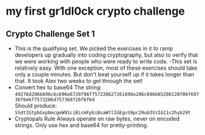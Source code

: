 # my first gr1dl0ck crypto challenge

## Crypto Challenge Set 1
- This is the qualifying set. We picked the exercises in it to ramp developers up gradually into coding cryptography, but also to verify that we were working with people who were ready to write code.
-This set is relatively easy. With one exception, most of these exercises should take only a couple minutes. But don't beat yourself up if it takes longer than that. It took Alex two weeks to get through the set!
- Convert hex to base64
The string:  
`49276d206b696c6c696e6720796f757220627261696e206c696b65206120706f69736f6e6f7573206d757368726f6f6d`  
Should produce:  
`SSdtIGtpbGxpbmcgeW91ciBicmFpbiBsaWtlIGEgcG9pc29ub3VzIG11c2hyb29t`  
- Cryptopals Rule
Always operate on raw bytes, never on encoded strings. Only use hex and base64 for pretty-printing.
